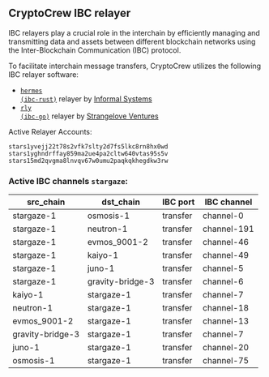 ## CryptoCrew IBC relayer
IBC relayers play a crucial role in the interchain by efficiently managing and transmitting data and assets between different blockchain networks using the Inter-Blockchain Communication (IBC) protocol.

To facilitate interchain message transfers, CryptoCrew utilizes the following IBC relayer software: 
- <a href="https://github.com/informalsystems/hermes"><code>hermes (ibc-rust)</code></a> relayer by [Informal Systems](https://github.com/informalsystems)
- <a href="https://github.com/cosmos/relayer"><code>rly (ibc-go)</code></a> relayer by [Strangelove Ventures](https://github.com/strangelove-ventures)

Active Relayer Accounts:
```
stars1yvejj22t78s2vfk7slty2d7fs5lkc8rn8hx0wd
stars1yghndrffay859ma2ue4pa2cltw640vtas95s5v
stars15md2qvgma8lnvqv67w0umu2paqkqkhegdkw3rw
```

### Active IBC channels `stargaze`:
| src_chain | dst_chain | IBC port | IBC channel |
| --------------- | --------------- | ------------ | ------------------- |
| stargaze-1 | osmosis-1 | transfer | channel-0 |
| stargaze-1 | neutron-1 | transfer | channel-191 |
| stargaze-1 | evmos_9001-2 | transfer | channel-46 |
| stargaze-1 | kaiyo-1 | transfer | channel-49 |
| stargaze-1 | juno-1 | transfer | channel-5 |
| stargaze-1 | gravity-bridge-3 | transfer | channel-6 |
| kaiyo-1 | stargaze-1 | transfer | channel-7 |
| neutron-1 | stargaze-1 | transfer | channel-18 |
| evmos_9001-2 | stargaze-1 | transfer | channel-13 |
| gravity-bridge-3 | stargaze-1 | transfer | channel-7 |
| juno-1 | stargaze-1 | transfer | channel-20 |
| osmosis-1 | stargaze-1 | transfer | channel-75 |